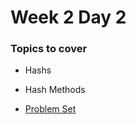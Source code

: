 # Week 2 Day 2

### Topics to cover
+ Hashs
+ Hash Methods

+ [Problem Set][problems]

[problems]: ./problems/problems.md
